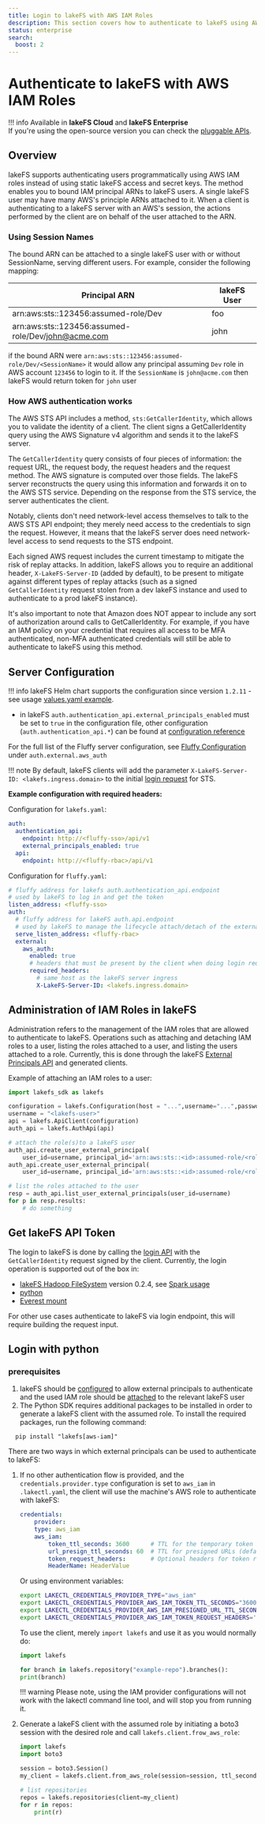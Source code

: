 ```yaml
---
title: Login to lakeFS with AWS IAM Roles
description: This section covers how to authenticate to lakeFS using AWS IAM.
status: enterprise
search:
  boost: 2
---
```


# Authenticate to lakeFS with AWS IAM Roles

!!! info
    Available in **lakeFS Cloud** and **lakeFS Enterprise**<br/>
    If you're using the open-source version you can check the [pluggable APIs](https://docs.lakefs.io/security/rbac.html#pluggable-authentication-and-authorization).

## Overview 

lakeFS supports authenticating users programmatically using AWS IAM roles instead of using static lakeFS access and secret keys.
The method enables you to bound IAM principal ARNs to lakeFS users.
A single lakeFS user may have many AWS's principle ARNs attached to it. When a client is authenticating to a lakeFS server with an AWS's session, the actions performed by the client are on behalf of the user attached to the ARN.

### Using Session Names

The bound ARN can be attached to a single lakeFS user with or without SessionName, serving different users.
For example, consider the following mapping: 

| Principal ARN                                       | lakeFS User |
|-----------------------------------------------------|-------------|
| arn:aws:sts::123456:assumed-role/Dev                | foo         |
| arn:aws:sts::123456:assumed-role/Dev/john@acme.com  | john        |

if the bound ARN were `arn:aws:sts::123456:assumed-role/Dev/<SessionName>` it would allow any principal assuming `Dev` role in AWS account `123456` to login to it.
If the `SessionName` is `john@acme.com` then lakeFS would return token for `john` user

### How AWS authentication works

The AWS STS API includes a method, `sts:GetCallerIdentity`, which allows you to validate the identity of a client. The client signs a GetCallerIdentity query using the AWS Signature v4 algorithm and sends it to the lakeFS server. 

The `GetCallerIdentity` query consists of four pieces of information: the request URL, the request body, the request headers and the request method. The AWS signature is computed over those fields. The lakeFS server reconstructs the query using this information and forwards it on to the AWS STS service. Depending on the response from the STS service, the server authenticates the client.

Notably, clients don't need network-level access themselves to talk to the AWS STS API endpoint; they merely need access to the credentials to sign the request. However, it means that the lakeFS server does need network-level access to send requests to the STS endpoint.

Each signed AWS request includes the current timestamp to mitigate the risk of replay attacks. In addition, lakeFS allows you to require an additional header, `X-LakeFS-Server-ID` (added by default), to be present to mitigate against different types of replay attacks (such as a signed `GetCallerIdentity` request stolen from a dev lakeFS instance and used to authenticate to a prod lakeFS instance). 

It's also important to note that Amazon does NOT appear to include any sort of authorization around calls to GetCallerIdentity. For example, if you have an IAM policy on your credential that requires all access to be MFA authenticated, non-MFA authenticated credentials will still be able to authenticate to lakeFS using this method.


## Server Configuration

!!! info
    lakeFS Helm chart supports the configuration since version `1.2.11` - see usage [values.yaml example](https://github.com/treeverse/charts/blob/master/examples/lakefs/enterprise/values-external-aws.yaml).

* in lakeFS `auth.authentication_api.external_principals_enabled` must be set to `true` in the configuration file, other configuration (`auth.authentication_api.*`) can be found at [configuration reference](../reference/configuration.md)

For the full list of the Fluffy server configuration, see [Fluffy Configuration][fluffy-configuration] under `auth.external.aws_auth`


!!! note
    By default, lakeFS clients will add the parameter `X-LakeFS-Server-ID: <lakefs.ingress.domain>` to the initial [login request][login-api] for STS.


**Example configuration with required headers:**

Configuration for `lakefs.yaml`: 

```yaml
auth:
  authentication_api:
    endpoint: http://<fluffy-sso>/api/v1
    external_principals_enabled: true
  api:
    endpoint: http://<fluffy-rbac>/api/v1
```

Configuration for `fluffy.yaml`:

```yaml
# fluffy address for lakefs auth.authentication_api.endpoint
# used by lakeFS to log in and get the token
listen_address: <fluffy-sso>
auth:
  # fluffy address for lakeFS auth.api.endpoint 
  # used by lakeFS to manage the lifecycle attach/detach of the external principals
  serve_listen_address: <fluffy-rbac>
  external:
    aws_auth:
      enabled: true
      # headers that must be present by the client when doing login request
      required_headers:
        # same host as the lakeFS server ingress
        X-LakeFS-Server-ID: <lakefs.ingress.domain>
```

## Administration of IAM Roles in lakeFS

Administration refers to the management of the IAM roles that are allowed to authenticate to lakeFS.
Operations such as attaching and detaching IAM roles to a user, listing the roles attached to a user, and listing the users attached to a role. 
Currently, this is done through the lakeFS [External Principals API][external-principal-admin] and generated clients.

Example of attaching an IAM roles to a user:

```python
import lakefs_sdk as lakefs  

configuration = lakefs.Configuration(host = "...",username="...",password="...")
username = "<lakefs-user>"
api = lakefs.ApiClient(configuration)
auth_api = lakefs.AuthApi(api)

# attach the role(s)to a lakeFS user
auth_api.create_user_external_principal(
    user_id=username, principal_id='arn:aws:sts::<id>:assumed-role/<role A>/<optional session name>')
auth_api.create_user_external_principal(
    user_id=username, principal_id='arn:aws:sts::<id>:assumed-role/<role B>')

# list the roles attached to the user
resp = auth_api.list_user_external_principals(user_id=username)
for p in resp.results:
    # do something
```


## Get lakeFS API Token

The login to lakeFS is done by calling the [login API][login-api] with the `GetCallerIdentity` request signed by the client.
Currently, the login operation is supported out of the box in:

- [lakeFS Hadoop FileSystem][lakefs-hadoopfs] version 0.2.4, see [Spark usage][lakefs-spark]
- [python](#login-with-python)
- [Everest mount](../reference/mount.md#authenticating-with-aws-iam-role.md)

For other use cases authenticate to lakeFS via login endpoint, this will require building the request input.

## Login with python

### prerequisites

1. lakeFS should be [configured](#server-configuration) to allow external principals to authenticate and the used IAM role should be [attached](#administration-of-iam-roles-in-lakefs) to the relevant lakeFS user
2. The Python SDK requires additional packages to be installed in order to generate a lakeFS client with the assumed role.
To install the required packages, run the following command:

```shell
  pip install "lakefs[aws-iam]"
```

There are two ways in which external principals can be used to authenticate to lakeFS:

1. If no other authentication flow is provided, and the `credentials.provider.type` configuration is set to `aws_iam` in `.lakectl.yaml`, the client will use the machine's AWS role to authenticate with lakeFS:
    
    ```yaml
    credentials:
        provider:
        type: aws_iam
        aws_iam:
            token_ttl_seconds: 3600      # TTL for the temporary token (default: 3600)
            url_presign_ttl_seconds: 60  # TTL for presigned URLs (default: 60)
            token_request_headers:       # Optional headers for token requests
            HeaderName: HeaderValue
    ```
    Or using environment variables:
    ```bash
    export LAKECTL_CREDENTIALS_PROVIDER_TYPE="aws_iam"
    export LAKECTL_CREDENTIALS_PROVIDER_AWS_IAM_TOKEN_TTL_SECONDS="3600"
    export LAKECTL_CREDENTIALS_PROVIDER_AWS_IAM_PRESIGNED_URL_TTL_SECONDS="60"
    export LAKECTL_CREDENTIALS_PROVIDER_AWS_IAM_TOKEN_REQUEST_HEADERS='{"HeaderName":"HeaderValue"}'
    ```
    To use the client, merely `import lakefs` and use it as you would normally do:
    ```python
    import lakefs

    for branch in lakefs.repository("example-repo").branches():
    print(branch)
    ```

    !!! warning
        Please note, using the IAM provider configurations will not work with the lakectl command line tool, and will stop you from running it.


2. Generate a lakeFS client with the assumed role by initiating a boto3 session with the desired role and call `lakefs.client.frow_aws_role`:

    ```python
    import lakefs
    import boto3    

    session = boto3.Session()
    my_client = lakefs.client.from_aws_role(session=session, ttl_seconds=7200, host="<lakefs-host>")

    # list repositories
    repos = lakefs.repositories(client=my_client)
    for r in repos:
        print(r)
    ```

[external-principal-admin]:  ../reference/api.md#external
[login-api]: ../reference/api.md#auth/externalPrincipalLogin
[lakefs-hadoopfs]:  ../integrations/spark.md#lakefs-hadoop-filesystem
[lakefs-spark]:  ../integrations/spark.md#usage-with-temporaryawscredentialslakefstokenprovider
[fluffy-configuration]: ../enterprise/configuration.md#fluffy-server-configuration
